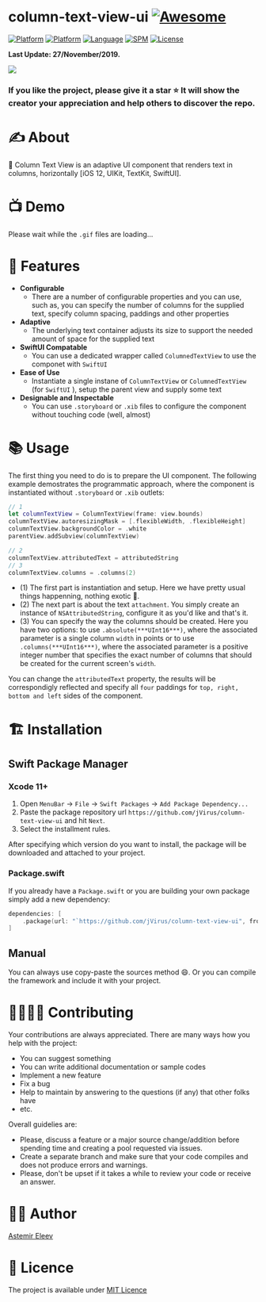 # column-text-view-ui [![Awesome](https://cdn.rawgit.com/sindresorhus/awesome/d7305f38d29fed78fa85652e3a63e154dd8e8829/media/badge.svg)](https://github.com/sindresorhus/awesome)

[![Platform](https://img.shields.io/badge/platform-iOS_12-yellow.svg)]()
[![Platform](https://img.shields.io/badge/platform-iPadOS_12-darkyellow.svg)]()
[![Language](https://img.shields.io/badge/language-Swift_5.1-orange.svg)]()
[![SPM](https://img.shields.io/badge/SPM-Supported-red.svg)]()
[![License](https://img.shields.io/badge/license-MIT-blue.svg)]()

**Last Update: 27/November/2019.**

![](cover-preview.png)

### If you like the project, please give it a star ⭐ It will show the creator your appreciation and help others to discover the repo.

# ✍️ About
📄 Column Text View is an adaptive UI component that renders text in columns, horizontally [iOS 12, UIKit, TextKit, SwiftUI].

# 📺 Demo
Please wait while the `.gif` files are loading...

# 🍱 Features
- **Configurable**
    - There are a number of configurable properties and you can use, such as, you can specify the number of columns for the supplied text, specify column spacing, paddings and other properties
- **Adaptive**
    - The underlying text container adjusts its size to support the needed amount of space for the supplied text
-  **SwiftUI Compatable**
    - You can use a dedicated wrapper called `ColumnedTextView` to use the componet with `SwiftUI`   
- **Ease of Use**
    - Instantiate a single instane of `ColumnTextView` or `ColumnedTextView` (for `SwiftUI` ), setup the parent view and supply some text
- **Designable and Inspectable**
    - You can use `.storyboard` or `.xib` files to configure the component without touching code (well, almost)

# 📚 Usage

The first thing you need to do is to prepare the UI component. The following example demostrates the programmatic approach, where the component is instantiated without `.storyboard` or `.xib` outlets:

```swift
// 1
let columnTextView = ColumnTextView(frame: view.bounds)
columnTextView.autoresizingMask = [.flexibleWidth, .flexibleHeight]
columnTextView.backgroundColor = .white
parentView.addSubview(columnTextView)

// 2
columnTextView.attributedText = attributedString
// 3
columnTextView.columns = .columns(2)
```
- (1) The first part is instantiation and setup. Here we have pretty usual things happenning, nothing exotic 🌴.
- (2) The next part is about the text `attachment`. You simply create an instance of `NSAttributedString`, configure it as you'd like and that's it. 
- (3) You can specify the way the columns should be created. Here you have two options: to use `.absolute(***UInt16***)`, where the associated parameter is a single column `width` in points or to use `.columns(***UInt16***)`, where the associated parameter is a positive integer number that specifies the exact number of columns that should be created for the current screen's `width`.

You can change the `attributedText` property, the results will be correspondigly reflected and specify all `four` paddings for `top, right, bottom and left` sides of the component. 

# 🏗 Installation

## Swift Package Manager

### Xcode 11+

1. Open `MenuBar` → `File` → `Swift Packages` → `Add Package Dependency...`
2. Paste the package repository url `https://github.com/jVirus/column-text-view-ui` and hit `Next`.
3. Select the installment rules.

After specifying which version do you want to install, the package will be downloaded and attached to your project. 

### Package.swift
If you already have a `Package.swift` or you are building your own package simply add a new dependency:

```swift
dependencies: [
    .package(url: "`https://github.com/jVirus/column-text-view-ui", from: "1.0.0")
]
```

## Manual 
You can always use copy-paste the sources method 😄. Or you can compile the framework and include it with your project.

# 🙋‍♀️🙋‍♂️ Contributing
Your contributions are always appreciated. There are many ways how you help with the project:

- You can suggest something
- You can write additional documentation or sample codes
- Implement a new feature 
- Fix a bug
- Help to maintain by answering to the questions (if any) that other folks have
- etc.

Overall guidelies are:

- Please, discuss a feature or a major source change/addition before spending time and creating a pool requested via issues. 
- Create a separate branch and make sure that your code compiles and does not produce errors and warnings.
- Please, don't be upset if it takes a while to review your code or receive an answer.

# 👨‍💻 Author 
[Astemir Eleev](https://github.com/jVirus)

# 🔖 Licence 
The project is available under [MIT Licence](https://github.com/jVirus/column-text-view-ui/blob/master/LICENSE)
